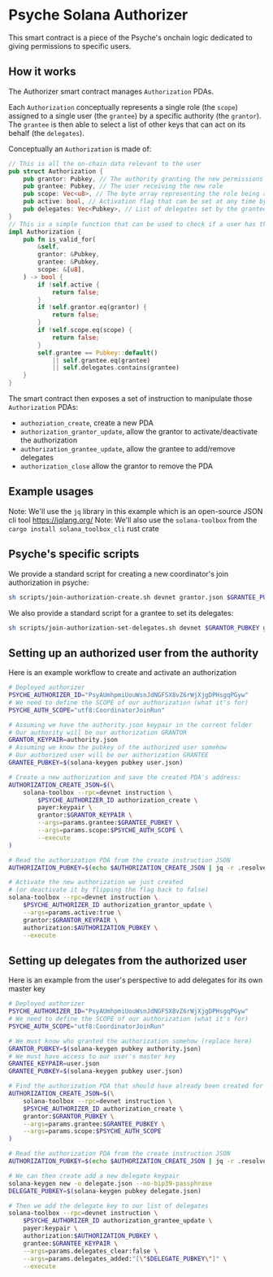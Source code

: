# Psyche Solana Authorizer

This smart contract is a piece of the Psyche's onchain logic dedicated to giving permissions to specific users.

## How it works

The Authorizer smart contract manages `Authorization` PDAs.

Each `Authorization` conceptually represents a single role (the `scope`) assigned to a single user (the `grantee`) by a specific authority (the `grantor`). The `grantee` is then able to select a list of other keys that can act on its behalf (the `delegates`).

Conceptually an `Authorization` is made of:

```rust
// This is all the on-chain data relevant to the user
pub struct Authorization {
    pub grantor: Pubkey, // The authority granting the new permissions
    pub grantee: Pubkey, // The user receiving the new role
    pub scope: Vec<u8>, // The byte array representing the role being assigned to the grantee
    pub active: bool, // Activation flag that can be set at any time by the grantor
    pub delegates: Vec<Pubkey>, // List of delegates set by the grantee
}
// This is a simple function that can be used to check if a user has the proper permissions
impl Authorization {
    pub fn is_valid_for(
        &self,
        grantor: &Pubkey,
        grantee: &Pubkey,
        scope: &[u8],
    ) -> bool {
        if !self.active {
            return false;
        }
        if !self.grantor.eq(grantor) {
            return false;
        }
        if !self.scope.eq(scope) {
            return false;
        }
        self.grantee == Pubkey::default()
            || self.grantee.eq(grantee)
            || self.delegates.contains(grantee)
    }
}
```

The smart contract then exposes a set of instruction to manipulate those `Authorization` PDAs:

- `authoziation_create`, create a new PDA
- `authorization_grantor_update`, allow the grantor to activate/deactivate the authorization
- `authorization_grantee_update`, allow the grantee to add/remove delegates
- `authorization_close` allow the grantor to remove the PDA

## Example usages

Note: We'll use the `jq` library in this example which is an open-source JSON cli tool <https://jqlang.org/>
Note: We'll also use the `solana-toolbox` from the `cargo install solana_toolbox_cli` rust crate

## Psyche's specific scripts

We provide a standard script for creating a new coordinator's join authorization in psyche:

```sh
sh scripts/join-authorization-create.sh devnet grantor.json $GRANTEE_PUBKEY
```

We also provide a standard script for a grantee to set its delegates:

```sh
sh scripts/join-authorization-set-delegates.sh devnet $GRANTOR_PUBKEY grantee.json delegate*.json
```

## Setting up an authorized user from the authority

Here is an example workflow to create and activate an authorization

```sh
# Deployed authorizer
PSYCHE_AUTHORIZER_ID="PsyAUmhpmiUouWsnJdNGFSX8vZ6rWjXjgDPHsgqPGyw"
# We need to define the SCOPE of our authorization (what it's for)
PSYCHE_AUTH_SCOPE="utf8:CoordinatorJoinRun"

# Assuming we have the authority.json keypair in the current folder
# Our authority will be our authorization GRANTOR
GRANTOR_KEYPAIR=authority.json
# Assuming we know the pubkey of the authorized user somehow
# Our authorized user will be our authorization GRANTEE
GRANTEE_PUBKEY=$(solana-keygen pubkey user.json)

# Create a new authorization and save the created PDA's address:
AUTHORIZATION_CREATE_JSON=$(\
    solana-toolbox --rpc=devnet instruction \
        $PSYCHE_AUTHORIZER_ID authorization_create \
        payer:keypair \
        grantor:$GRANTOR_KEYPAIR \
        --args=params.grantee:$GRANTEE_PUBKEY \
        --args=params.scope:$PSYCHE_AUTH_SCOPE \
        --execute
)

# Read the authorization PDA from the create instruction JSON
AUTHORIZATION_PUBKEY=$(echo $AUTHORIZATION_CREATE_JSON | jq -r .resolved.addresses.authorization)

# Activate the new authorization we just created
# (or deactivate it by flipping the flag back to false)
solana-toolbox --rpc=devnet instruction \
    $PSYCHE_AUTHORIZER_ID authorization_grantor_update \
    --args=params.active:true \
    grantor:$GRANTOR_KEYPAIR \
    authorization:$AUTHORIZATION_PUBKEY \
    --execute
```

## Setting up delegates from the authorized user

Here is an example from the user's perspective to add delegates for its own master key

```sh
# Deployed authorizer
PSYCHE_AUTHORIZER_ID="PsyAUmhpmiUouWsnJdNGFSX8vZ6rWjXjgDPHsgqPGyw"
# We need to define the SCOPE of our authorization (what it's for)
PSYCHE_AUTH_SCOPE="utf8:CoordinatorJoinRun"

# We must know who granted the authorization somehow (replace here)
GRANTOR_PUBKEY=$(solana-keygen pubkey authority.json)
# We must have access to our user's master key
GRANTEE_KEYPAIR=user.json
GRANTEE_PUBKEY=$(solana-keygen pubkey user.json)

# Find the authorization PDA that should have already been created for us
AUTHORIZATION_CREATE_JSON=$(\
    solana-toolbox --rpc=devnet instruction \
    $PSYCHE_AUTHORIZER_ID authorization_create \
    grantor:$GRANTOR_PUBKEY \
    --args=params.grantee:$GRANTEE_PUBKEY \
    --args=params.scope:$PSYCHE_AUTH_SCOPE
)

# Read the authorization PDA from the create instruction JSON
AUTHORIZATION_PUBKEY=$(echo $AUTHORIZATION_CREATE_JSON | jq -r .resolved.addresses.authorization)

# We can then create add a new delegate keypair
solana-keygen new -o delegate.json --no-bip39-passphrase
DELEGATE_PUBKEY=$(solana-keygen pubkey delegate.json)

# Then we add the delegate key to our list of delegates
solana-toolbox --rpc=devnet instruction \
    $PSYCHE_AUTHORIZER_ID authorization_grantee_update \
    payer:keypair \
    authorization:$AUTHORIZATION_PUBKEY \
    grantee:$GRANTEE_KEYPAIR \
    --args=params.delegates_clear:false \
    --args=params.delegates_added:"[\"$DELEGATE_PUBKEY\"]" \
    --execute
```
